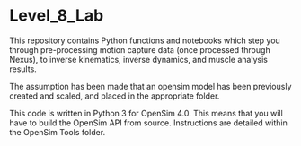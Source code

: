 # Level_8_Lab

This repository contains Python functions and notebooks which step you through pre-processing motion capture data (once processed through Nexus), to inverse kinematics, inverse dynamics, and muscle analysis results.

The assumption has been made that an opensim model has been previously created and scaled, and placed in the appropriate folder.

This code is written in Python 3 for OpenSim 4.0. This means that you will have to build the OpenSim API from source. Instructions are detailed within the OpenSim Tools folder.

